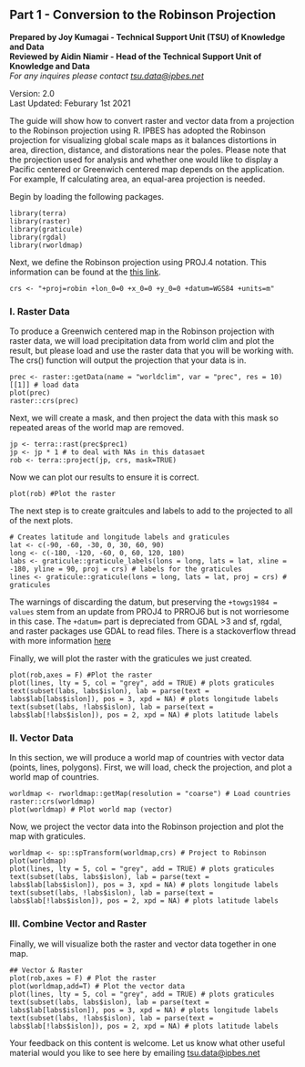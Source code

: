 
## Part 1 - Conversion to the Robinson Projection  
**Prepared by Joy Kumagai - Technical Support Unit (TSU) of Knowledge and Data**  
**Reviewed by Aidin Niamir - Head of the Technical Support Unit of Knowledge and Data**    
*For any inquires please contact tsu.data@ipbes.net*    

Version: 2.0  
Last Updated: Feburary 1st 2021   

The guide will show how to convert raster and vector data from a projection to the Robinson projection using R. IPBES has adopted the Robinson projection for visualizing global scale maps as it balances distortions in area, direction, distance, and distorations near the poles.  Please note that the projection used for analysis and whether one would like to display a Pacific centered or Greenwich centered map depends on the application. For example, If calculating area, an equal-area projection is needed. 

Begin by loading the following packages. 
  
```{r message=FALSE, warning=FALSE}
library(terra)
library(raster)
library(graticule)
library(rgdal)
library(rworldmap)
```

Next, we define the Robinson projection using PROJ.4 notation. This information can be found at the [this link](https://epsg.io/54030).  

```{r}
crs <- "+proj=robin +lon_0=0 +x_0=0 +y_0=0 +datum=WGS84 +units=m"
```

### I. Raster Data 
To produce a Greenwich centered map in the Robinson projection with raster data, we will load precipitation data from world clim and plot the result, but please load and use the raster data that you will be working with. The crs() function will output the projection that your data is in.
  
```{r}
prec <- raster::getData(name = "worldclim", var = "prec", res = 10)[[1]] # load data
plot(prec)
raster::crs(prec)
```

Next, we will create a mask, and then project the data with this mask so repeated areas of the world map are removed.
```{r}
jp <- terra::rast(prec$prec1)
jp <- jp * 1 # to deal with NAs in this datasaet
rob <- terra::project(jp, crs, mask=TRUE)
```

Now we can plot our results to ensure it is correct. 
```{r}
plot(rob) #Plot the raster
```


The next step is to create graitcules and labels to add to the projected to all of the next plots.
```{r}
# Creates latitude and longitude labels and graticules
lat <- c(-90, -60, -30, 0, 30, 60, 90)
long <- c(-180, -120, -60, 0, 60, 120, 180)
labs <- graticule::graticule_labels(lons = long, lats = lat, xline = -180, yline = 90, proj = crs) # labels for the graticules 
lines <- graticule::graticule(lons = long, lats = lat, proj = crs) # graticules 
```
  
The warnings of discarding the datum, but preserving the `+towgs1984 = values` stem from an update from PROJ4 to PRROJ6 but is not worriesome in this case. The `+datum=` part is depreciated from GDAL >3 and sf, rgdal, and raster packages use GDAL to read files. There is a stackoverflow thread with more information [here](https://stackoverflow.com/questions/63727886/proj4-to-proj6-upgrade-and-discarded-datum-warnings)        
  
Finally, we will plot the raster with the graticules we just created.
```{r}
plot(rob,axes = F) #Plot the raster
plot(lines, lty = 5, col = "grey", add = TRUE) # plots graticules 
text(subset(labs, labs$islon), lab = parse(text = labs$lab[labs$islon]), pos = 3, xpd = NA) # plots longitude labels
text(subset(labs, !labs$islon), lab = parse(text = labs$lab[!labs$islon]), pos = 2, xpd = NA) # plots latitude labels
```
  
### II. Vector Data 

In this section, we will produce a world map of countries with vector data (points, lines, polygons). 
First, we will load, check the projection, and plot a world map of countries.     
```{r}
worldmap <- rworldmap::getMap(resolution = "coarse") # Load countries 
raster::crs(worldmap)
plot(worldmap) # Plot world map (vector)
```
  
Now, we project the vector data into the Robinson projection and plot the map with graticules. 
```{r}
worldmap <- sp::spTransform(worldmap,crs) # Project to Robinson 
plot(worldmap)
plot(lines, lty = 5, col = "grey", add = TRUE) # plots graticules 
text(subset(labs, labs$islon), lab = parse(text = labs$lab[labs$islon]), pos = 3, xpd = NA) # plots longitude labels
text(subset(labs, !labs$islon), lab = parse(text = labs$lab[!labs$islon]), pos = 2, xpd = NA) # plots latitude labels
```
  
### III. Combine Vector and Raster
Finally, we will visualize both the raster and vector data together in one map. 
```{r}
## Vector & Raster
plot(rob,axes = F) # Plot the raster
plot(worldmap,add=T) # Plot the vector data 
plot(lines, lty = 5, col = "grey", add = TRUE) # plots graticules 
text(subset(labs, labs$islon), lab = parse(text = labs$lab[labs$islon]), pos = 3, xpd = NA) # plots longitude labels
text(subset(labs, !labs$islon), lab = parse(text = labs$lab[!labs$islon]), pos = 2, xpd = NA) # plots latitude labels
```

Your feedback on this content is welcome. Let us know what other useful material would you like to see here by emailing tsu.data@ipbes.net